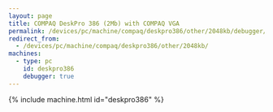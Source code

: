```yaml
---
layout: page
title: COMPAQ DeskPro 386 (2Mb) with COMPAQ VGA
permalink: /devices/pc/machine/compaq/deskpro386/other/2048kb/debugger/
redirect_from:
  - /devices/pc/machine/compaq/deskpro386/other/2048kb/
machines:
  - type: pc
    id: deskpro386
    debugger: true
---
```


{% include machine.html id="deskpro386" %}
